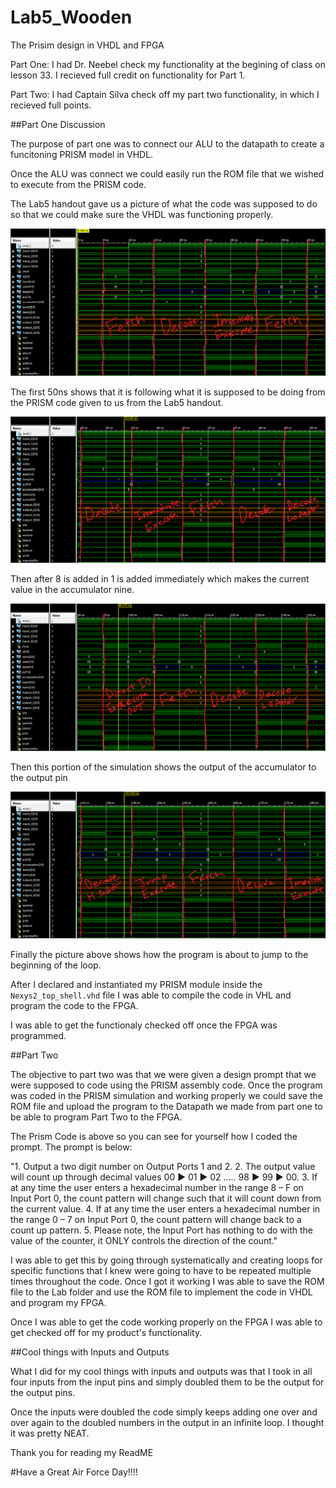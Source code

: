 Lab5_Wooden
===========

The Prisim design in VHDL and FPGA


Part One: I had Dr. Neebel check my functionality at the begining of class on lesson 33. I recieved full credit on functionality
for Part 1.

Part Two: I had Captain Silva check off my part two functionality, in which I recieved full points.


##Part One Discussion

The purpose of part one was to connect our ALU to the datapath to create a funcitoning PRISM model in VHDL.

Once the ALU was connect we could easily run the ROM file that we wished to execute from the PRISM code.

The Lab5 handout gave us a picture of what the code was supposed to do so that we could make sure the VHDL was functioning
properly.

![alt text](https://raw.githubusercontent.com/JarrodWooden/Lab5_Wooden/master/to50ns.PNG "First 50 nano seconds")

The first 50ns shows that it is following what it is supposed to be doing from the PRISM code given to us from the Lab5 
handout.

![alt text](https://raw.githubusercontent.com/JarrodWooden/Lab5_Wooden/master/to85ns.PNG "85 nano seconds")

Then after 8 is added in 1 is added immediately which makes the current value in the accumulator nine.

![alt text](https://raw.githubusercontent.com/JarrodWooden/Lab5_Wooden/master/to130ns.PNG "135 nano seconds")

Then this portion of the simulation shows the output of the accumulator to the output pin

![alt text](https://raw.githubusercontent.com/JarrodWooden/Lab5_Wooden/master/to175ns.PNG "180 nano seconds")

Finally the picture above shows how the program is about to jump to the beginning of the loop.

After I declared and instantiated my PRISM module inside the `Nexys2_top_shell.vhd` file I was able to compile the
code in VHL and program the code to the FPGA.

I was able to get the functionaly checked off once the FPGA was programmed.

##Part Two

The objective to part two was that we were given a design prompt that we were supposed to code using the PRISM assembly
code. Once the program was coded in the PRISM simulation and working properly we could save the ROM file and upload the
program to the Datapath we made from part one to be able to program Part Two to the FPGA.

The Prism Code is above so you can see for yourself how I coded the prompt. The prompt is below:

"1. Output a two digit number on Output Ports 1 and 2. 
2. The output value will count up through decimal values 00 ► 01 ► 02 ….. 98 ► 99 ► 00.
3. If at any time the user enters a hexadecimal number in the range 8 – F on Input Port 0, the count pattern will change
    such that it will count down from the current value. 
4. If at any time the user enters a hexadecimal number in the range 0 – 7 on Input Port 0, the count pattern will change     back to a count up pattern. 
5. Please note, the Input Port has nothing to do with the value of the counter, it ONLY controls the direction of the 
    count."

I was able to get this by going through systematically and creating loops for specific functions that I knew were going
to have to be repeated multiple times throughout the code. Once I got it working I was able to save the ROM file
to the Lab folder and use the ROM file to implement the code in VHDL and program my FPGA.

Once I was able to get the code working properly on the FPGA I was able to get checked off for my product's functionality.

##Cool things with Inputs and Outputs

What I did for my cool things with inputs and outputs was that I took in all four inputs from the input pins and simply
doubled them to be the output for the output pins.

Once the inputs were doubled the code simply keeps adding one over and over again to the doubled numbers in the output
in an infinite loop. I thought it was pretty NEAT.

Thank you for reading my ReadME

#Have a Great Air Force Day!!!!



